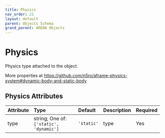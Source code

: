 ```yaml
---
title: Physics
nav_order: 21
layout: default
parent: Objects Schema
grand_parent: ARENA Objects
---
```


<!--CAUTION: This file is autogenerated from https://github.com/arenaxr/arena-schemas. Changes made here may be overwritten.-->


Physics
=======


Physics type attached to the object. 

More properties at <a href='https://github.com/n5ro/aframe-physics-system#dynamic-body-and-static-body'>https://github.com/n5ro/aframe-physics-system#dynamic-body-and-static-body</a>

Physics Attributes
-------------------

|Attribute|Type|Default|Description|Required|
| :--- | :--- | :--- | :--- | :--- |
|type|string; One of: ```['static', 'dynamic']```|```'static'```|type|Yes|

